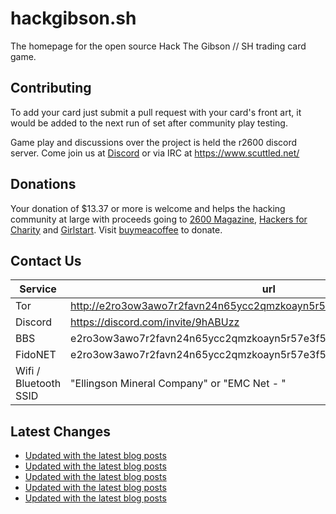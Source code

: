 # hackgibson.sh
The homepage for the open source Hack The Gibson // SH trading card game.


## Contributing

To add your card just submit a pull request with your card's front art, it would be added to the next run of set after community play testing.

Game play and discussions over the project is held the r2600 discord server. Come join us at [Discord](https://discord.com/invite/9hABUzz) or via IRC at https://www.scuttled.net/


## Donations

Your donation of $13.37 or more is welcome and helps the hacking community at large with proceeds going to [2600 Magazine](https://2600.com/), [Hackers for Charity](https://hackersforcharity.org) and [Girlstart](https://girlstart.org).  Visit [buymeacoffee](https://www.buymeacoffee.com/hackgibson.sh) to donate.


## Contact Us

Service | url
-|-
Tor | http://e2ro3ow3awo7r2favn24n65ycc2qmzkoayn5r57e3f56nvjwdcgg32ad.onion
Discord | https://discord.com/invite/9hABUzz
BBS | e2ro3ow3awo7r2favn24n65ycc2qmzkoayn5r57e3f56nvjwdcgg32ad.onion:23
FidoNET | e2ro3ow3awo7r2favn24n65ycc2qmzkoayn5r57e3f56nvjwdcgg32ad.onion:24554
Wifi / Bluetooth SSID | "Ellingson Mineral Company" or "EMC Net - <fidonet address>"

## Latest Changes
<!-- BLOG-POST-LIST:START -->
- [Updated with the latest blog posts](https://github.com/DFW2600/hackgibson.sh/commit/f9aa1f080b2f30b351fe213a42cc6c2ccd79a9e9)
- [Updated with the latest blog posts](https://github.com/DFW2600/hackgibson.sh/commit/b40c0222e3b02352fbaf3b1671fc63e33221d104)
- [Updated with the latest blog posts](https://github.com/DFW2600/hackgibson.sh/commit/d02d9871ececa8fc28e1cdac072961c99da1f693)
- [Updated with the latest blog posts](https://github.com/DFW2600/hackgibson.sh/commit/f92df1a185b4e4970d3af3614699097cbf28a8b6)
- [Updated with the latest blog posts](https://github.com/DFW2600/hackgibson.sh/commit/548c36852c8b1f11d21b8405eff9c209464c769a)
<!-- BLOG-POST-LIST:END -->
